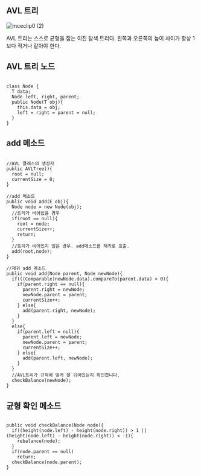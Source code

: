 ## AVL 트리
![mceclip0 (2)](https://user-images.githubusercontent.com/63636555/146297289-b9a2eb5c-c199-4044-8e66-c6c40a971dad.png)

AVL 트리는 스스로 균형을 잡는 이진 탐색 트리다. 왼쪽과 오른쪽의 높이 차이가 항상 1보다 작거나 같아야 한다.


## AVL 트리 노드
<pre><code>
class Node<T> {
  T data;
  Node<T> left, right, parent;
  public Node(T obj){
    this.data = obj;
    left = right = parent = null;
  }
}
</code></pre>


## add 메소드
<pre><code>
//AVL 클래스의 생성자
public AVLTree(){
  root = null;
  currentSize = 0;
}

//add 메소드
public void add(E obj){
  Node<E> node = new Node(obj);
  //트리가 비어있을 경우
  if(root == null){
    root = node;
    currentSize++;
    return;
  }
  //트리가 비어있지 않은 경우. add메소드를 재귀로 호출.
  add(root,node);
}

//재귀 add 메소드
public void add(Node<E> parent, Node<E> newNode){
  if(((Comparable<E>)newNode.data).compareTo(parent.data) > 0){
    if(parent.right == null){
      parent.right = newNode;
      newNode.parent = parent;
      currentSize++;
    } else{
      add(parent.right, newNode);
    }
  }
  else{
    if(parent.left = null){
      parent.left = newNode;
      newNode.parent = parent;
      currentSize++;
    } else{
      add(parent.left, newNode);
    }
  }
  //AVL트리가 규칙에 맞게 잘 되어있는지 확인합니다.
  checkBalance(newNode);
}
</code></pre>

## 균형 확인 메소드
<pre><code>
public void checkBalance(Node<E> node){
  if((height(node.left) - height(node.right)) > 1 || (height(node.left) - height(node.right)) < -1){
    rebalance(node);
  }
  if(node.parent == null)
    return;
  checkBalance(node.parent);
}
</code></pre>

